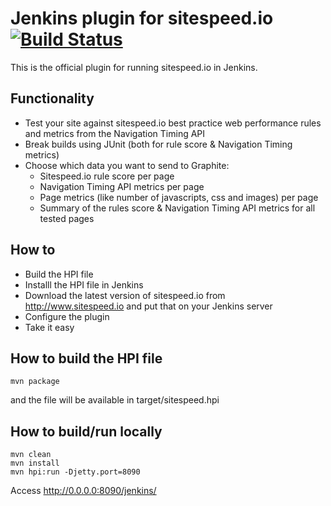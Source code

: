 # Jenkins plugin for sitespeed.io [![Build Status](https://travis-ci.org/sitespeedio/jenkins.sitespeed.io.png?branch=master)](https://travis-ci.org/sitespeedio/jenkins.sitespeed.io)

This is the official plugin for running sitespeed.io in Jenkins.

## Functionality
- Test your site against sitespeed.io best practice web performance rules and metrics from the Navigation Timing API
- Break builds using JUnit (both for rule score & Navigation Timing metrics)
- Choose which data you want to send to Graphite:
  - Sitespeed.io rule score per page
  - Navigation Timing API metrics per page
  - Page metrics (like number of javascripts, css and images) per page
  - Summary of the rules score & Navigation Timing API metrics for all tested pages

## How to
- Build the HPI file
- Installl the HPI file in Jenkins
- Download the latest version of sitespeed.io from http://www.sitespeed.io and put that on your Jenkins server
- Configure the plugin
- Take it easy

## How to build the HPI file 
```
mvn package
```
and the file will be available in target/sitespeed.hpi

## How to build/run locally

```
mvn clean
mvn install
mvn hpi:run -Djetty.port=8090
```
Access http://0.0.0.0:8090/jenkins/


